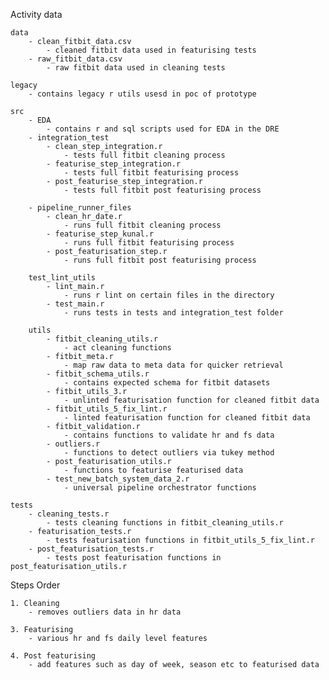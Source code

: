 Activity data

    data
        - clean_fitbit_data.csv
            - cleaned fitbit data used in featurising tests
        - raw_fitbit_data.csv
            - raw fitbit data used in cleaning tests

    legacy
        - contains legacy r utils usesd in poc of prototype

    src
        - EDA
            - contains r and sql scripts used for EDA in the DRE
        - integration_test
            - clean_step_integration.r
                - tests full fitbit cleaning process
            - featurise_step_integration.r
                - tests full fitbit featurising process
            - post_featurise_step_integration.r
                - tests full fitbit post featurising process
    
        - pipeline_runner_files
            - clean_hr_date.r
                - runs full fitbit cleaning process
            - featurise_step_kunal.r
                - runs full fitbit featurising process
            - post_featurisation_step.r
                - runs full fitbit post featurising process

        test_lint_utils
            - lint_main.r
                - runs r lint on certain files in the directory
            - test_main.r
                - runs tests in tests and integration_test folder

        utils
            - fitbit_cleaning_utils.r
                - act cleaning functions
            - fitbit_meta.r
                - map raw data to meta data for quicker retrieval
            - fitbit_schema_utils.r
                - contains expected schema for fitbit datasets
            - fitbit_utils_3.r
                - unlinted featurisation function for cleaned fitbit data
            - fitbit_utils_5_fix_lint.r
                - linted featurisation function for cleaned fitbit data
            - fitbit_validation.r
                - contains functions to validate hr and fs data
            - outliers.r
                - functions to detect outliers via tukey method
            - post_featurisation_utils.r
                - functions to featurise featurised data
            - test_new_batch_system_data_2.r
                - universal pipeline orchestrator functions

    tests
        - cleaning_tests.r
            - tests cleaning functions in fitbit_cleaning_utils.r
        - featurisation_tests.r
            - tests featurisation functions in fitbit_utils_5_fix_lint.r
        - post_featurisation_tests.r
            - tests post featurisation functions in post_featurisation_utils.r


Steps Order
   
    1. Cleaning
        - removes outliers data in hr data

    3. Featurising
        - various hr and fs daily level features

    4. Post featurising
        - add features such as day of week, season etc to featurised data
